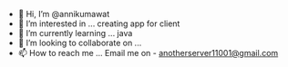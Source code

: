 - 👋 Hi, I’m @annikumawat
- 👀 I’m interested in ... creating app for client 
- 🌱 I’m currently learning ... java 
- 💞️ I’m looking to collaborate on ...
- 📫 How to reach me ... Email me on -  anotherserver11001@gmail.com

<!---
annikumawat/annikumawat is a ✨ special ✨ repository because its `README.md` (this file) appears on your GitHub profile.
You can click the Preview link to take a look at your changes.
--->
